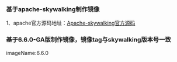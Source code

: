 ### 基于apache-skywalking制作镜像

1、apache官方源码地址：[Apache-skywalking官方源码](https://github.com/apache/incubator-skywalking/)

### 基于6.6.0-GA版制作镜像，镜像tag与skywalking版本号一致

imageName:6.6.0